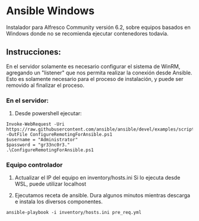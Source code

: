 # Ansible Windows

Instalador para Alfresco Community versión 6.2, sobre equipos basados en Windows donde no se recomienda ejecutar contenedores todavía.

## Instrucciones:

En el servidor solamente es necesario configurar el sistema de WinRM, agregando un "listener" que nos permita realizar la conexión desde Ansible. Esto es solamente necesario para el proceso de instalación, y puede ser removido al finalizar el proceso.

### En el servidor:
1. Desde powershell ejecutar:

```
Invoke-WebRequest -Uri https://raw.githubusercontent.com/ansible/ansible/devel/examples/scripts/ConfigureRemotingForAnsible.ps1 -OutFile ConfigureRemotingForAnsible.ps1
$username = "Administrator"
$password = "gr33nc0r3."
.\ConfigureRemotingForAnsible.ps1
```

### Equipo controlador

1. Actualizar el IP del equipo en inventory/hosts.ini
   Si lo ejecuta desde WSL, puede utilizar localhost

2. Ejecutamos receta de ansible. Dura algunos minutos mientras descarga e instala los diversos componentes.

```
ansible-playbook -i inventory/hosts.ini pre_req.yml
```

